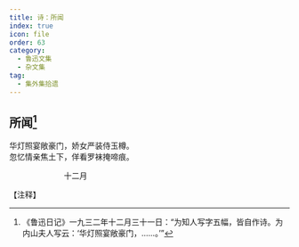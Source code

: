 ```yaml
---
title: 诗：所闻
index: true
icon: file
order: 63
category:
  - 鲁迅文集
  - 杂文集
tag:  
  - 集外集拾遗
---
```


## 所闻[^①]

华灯照宴敞豪门，娇女严装侍玉樽。  
忽忆情亲焦土下，佯看罗袜掩啼痕。

　　　　　　　十二月

【注释】

[^①]:《鲁迅日记》一九三二年十二月三十一日：“为知人写字五幅，皆自作诗。为内山夫人写云：‘华灯照宴敞豪门，……。’”

